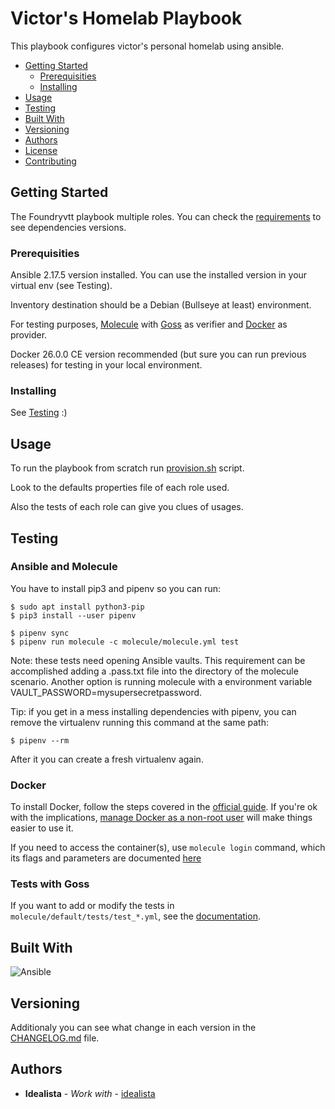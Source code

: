 # Victor's Homelab Playbook


This playbook configures victor's personal homelab using ansible.

- [Getting Started](#getting-started)
  - [Prerequisities](#prerequisities)
  - [Installing](#installing)
- [Usage](#usage)
- [Testing](#testing)
- [Built With](#built-with)
- [Versioning](#versioning)
- [Authors](#authors)
- [License](#license)
- [Contributing](#contributing)

## Getting Started

The Foundryvtt playbook multiple roles. You can check the [requirements](requirements.yml) to see dependencies versions.

### Prerequisities

Ansible 2.17.5 version installed. You can use the installed version in your virtual env (see Testing).

Inventory destination should be a Debian (Bullseye at least) environment.

For testing purposes, [Molecule](https://molecule.readthedocs.io/en/latest/) with [Goss](https://goss.rocks) as verifier and [Docker](https://docker.com/) as provider.

Docker 26.0.0 CE version recommended (but sure you can run previous releases) for testing in your local environment.

### Installing

See [Testing](#testing) :)

## Usage

To run the playbook from scratch run [provision.sh](scripts/provision.sh) script.

Look to the defaults properties file of each role used.

Also the tests of each role can give you clues of usages.


## Testing

### Ansible and Molecule

You have to install pip3 and pipenv so you can run:
```
$ sudo apt install python3-pip
$ pip3 install --user pipenv
```

```
$ pipenv sync
$ pipenv run molecule -c molecule/molecule.yml test
```
Note: these tests need opening Ansible vaults. This requirement can be accomplished adding a .pass.txt file into the directory of the molecule scenario. Another option is running molecule with a environment variable VAULT_PASSWORD=mysupersecretpassword.

Tip: if you get in a mess installing dependencies with pipenv, you can remove the virtualenv running this command at the same path:
```
$ pipenv --rm
```
After it you can create a fresh virtualenv again.

### Docker

To install Docker, follow the steps covered in the [official guide](https://docs.docker.com/install/). If you're ok with the implications, [manage Docker as a non-root user](https://docs.docker.com/install/linux/linux-postinstall/#manage-docker-as-a-non-root-user) will make things easier to use it.

If you need to access the container(s), use `molecule login` command, which its flags and parameters are documented [here](https://molecule.readthedocs.io/en/2.20/usage.html#login)

### Tests with Goss

If you want to add or modify the tests in `molecule/default/tests/test_*.yml`, see the [documentation](https://github.com/aelsabbahy/goss/blob/master/docs/manual.md).

## Built With

![Ansible](https://img.shields.io/badge/ansible-2.7.0-green.svg)

## Versioning

Additionaly you can see what change in each version in the [CHANGELOG.md](CHANGELOG.md) file.

## Authors

* **Idealista** - *Work with* - [idealista](https://github.com/idealista)
